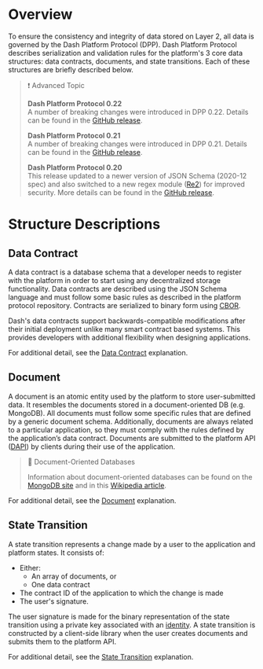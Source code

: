 # Overview

To ensure the consistency and integrity of data stored on Layer 2, all data is governed by the Dash Platform Protocol (DPP). Dash Platform Protocol describes serialization and validation rules for the platform's 3 core data structures: data contracts, documents, and state transitions. Each of these structures are briefly described below.

> ❗️ Advanced Topic
> 
> **Dash Platform Protocol 0.22**  
> A number of breaking changes were introduced in DPP 0.22. Details can be found in the [GitHub release](https://github.com/dashevo/platform/releases/tag/v0.22.0).
> 
> **Dash Platform Protocol 0.21**  
> A number of breaking changes were introduced in DPP 0.21. Details can be found in the [GitHub release](https://github.com/dashevo/js-dpp/releases/tag/v0.21.0).
> 
> **Dash Platform Protocol 0.20**  
> This release updated to a newer version of JSON Schema (2020-12 spec) and also switched to a new regex module ([Re2](https://github.com/google/re2)) for improved security. More details can be found in the [GitHub release](https://github.com/dashevo/js-dpp/releases/tag/v0.20.0).

# Structure Descriptions

## Data Contract

A data contract is a database schema that a developer needs to register with the platform in order to start using any decentralized storage functionality. Data contracts are described using the JSON Schema language and must follow some basic rules as described in the platform protocol repository. Contracts are serialized to binary form using [CBOR](https://cbor.io/).

Dash's data contracts support backwards-compatible modifications after their initial deployment unlike many smart contract based systems. This provides developers with additional flexibility when designing applications.

For additional detail, see the [Data Contract](explanation-platform-protocol-data-contract) explanation.

## Document

A document is an atomic entity used by the platform to store user-submitted data. It resembles the documents stored in a document-oriented DB (e.g. MongoDB). All documents must follow some specific rules that are defined by a generic document schema. Additionally, documents are always related to a particular application, so they must comply with the rules defined by the application’s data contract. Documents are submitted to the platform API ([DAPI](explanation-dapi)) by clients during their use of the application.

> 📘 Document-Oriented Databases
> 
> Information about document-oriented databases can be found on the [MongoDB site](https://www.mongodb.com/document-databases) and in this [Wikipedia article](https://en.wikipedia.org/wiki/Document-oriented_database).

For additional detail, see the [Document](explanation-platform-protocol-document) explanation.

## State Transition

A state transition represents a change made by a user to the application and platform states. It consists of:

- Either: 
  - An array of documents, or
  - One data contract
- The contract ID of the application to which the change is made
- The user's signature.

The user signature is made for the binary representation of the state transition using a private key associated with an [identity](explanation-identity). A state transition is constructed by a client-side library when the user creates documents and submits them to the platform API.

For additional detail, see the [State Transition](explanation-platform-protocol-state-transition) explanation.